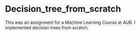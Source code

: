 # Decision_tree_from_scratch

This was an assignment for a Machine Learning Course at AUB. I implemented decision trees from scratch.

